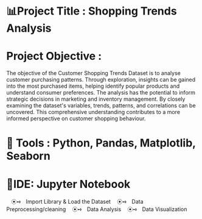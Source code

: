 # 📊Project Title : Shopping Trends Analysis

# Project Objective :

The objective of the Customer Shopping Trends Dataset is to analyse customer purchasing patterns. Through exploration, insights can be gained into the most purchased items, helping identify popular products and understand consumer preferences. The analysis has the potential to inform strategic decisions in marketing and inventory management. By closely examining the dataset's variables, trends, patterns, and correlations can be uncovered. This comprehensive understanding contributes to a more informed perspective on customer shopping behaviour.

# 🐍 Tools : Python, Pandas, Matplotlib, Seaborn
# 📝IDE: Jupyter Notebook
ㅤ⦿➺ㅤImport Library & Load the Dataset
ㅤ⦿➺ㅤData Preprocessing/cleaning
ㅤ⦿➺ㅤData Analysis
ㅤ⦿➺ㅤData Visualization
